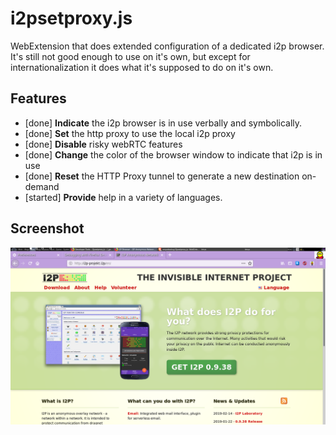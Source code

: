 i2psetproxy.js
==============

WebExtension that does extended configuration of a dedicated i2p browser. It's
still not good enough to use on it's own, but except for internationalization
it does what it's supposed to do on it's own.

Features
--------

  * [done] **Indicate** the i2p browser is in use verbally and symbolically.
  * [done] **Set** the http proxy to use the local i2p proxy
  * [done] **Disable** risky webRTC features
  * [done] **Change** the color of the browser window to indicate that i2p is in use
  * [done] **Reset** the HTTP Proxy tunnel to generate a new destination on-demand
  * [started] **Provide** help in a variety of languages.

Screenshot
----------

![Visiting i2p-projekt.i2p](i2psetproxy.js.png)
